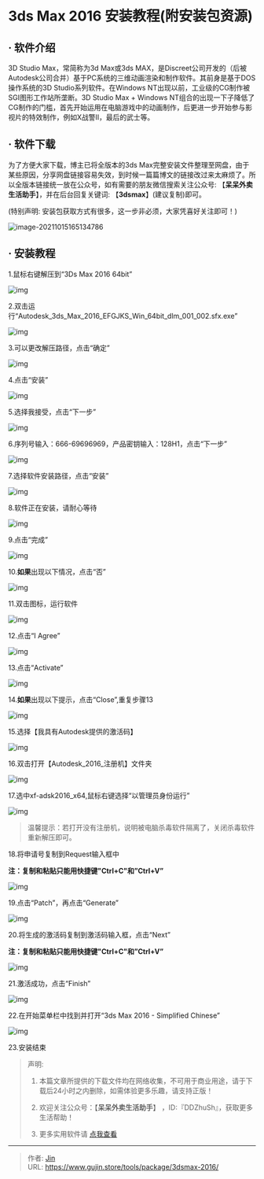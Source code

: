 # 3ds Max 2016 安装教程(附安装包资源)


## · 软件介绍
3D Studio Max，常简称为3d Max或3ds MAX，是Discreet公司开发的（后被Autodesk公司合并）基于PC系统的三维动画渲染和制作软件。其前身是基于DOS操作系统的3D Studio系列软件。在Windows NT出现以前，工业级的CG制作被SGI图形工作站所垄断。3D Studio Max + Windows NT组合的出现一下子降低了CG制作的门槛，首先开始运用在电脑游戏中的动画制作，后更进一步开始参与影视片的特效制作，例如X战警II，最后的武士等。


## · 软件下载
为了方便大家下载，博主已将全版本的3ds Max完整安装文件整理至网盘，由于某些原因，分享网盘链接容易失效，到时候一篇篇博文的链接改过来太麻烦了。所以全版本链接统一放在公众号，如有需要的朋友微信搜索关注公众号: 【**呆呆外卖生活助手**】，并在后台回复关键词: 【**3dsmax**】(建议复制)即可。

(特别声明: 安装包获取方式有很多，这一步非必须，大家凭喜好关注即可！)

![image-20211015165134786](https://img.gujin.store/img/image-20211015165134786.png)

## · 安装教程

1.鼠标右键解压到“3Ds Max 2016 64bit”

![img](https://img.gujin.store/img/v2-ed5ee8059268dc5276ec22d9006deb62_720w.png)

2.双击运行“Autodesk_3ds_Max_2016_EFGJKS_Win_64bit_dlm_001_002.sfx.exe”

![img](https://img.gujin.store/img/v2-f1fdbfde98e97676c4e6b5db396530a1_720w.png)

3.可以更改解压路径，点击“确定”

![img](https://img.gujin.store/img/v2-59b9c13ae2ff13baa1d6e32436bc7790_720w.png)

4.点击“安装”

![img](https://img.gujin.store/img/v2-28b95a0dd76467e11757c6048d847e99_720w.png)

5.选择我接受，点击“下一步”

![img](https://img.gujin.store/img/v2-242acaa2d22ed1a87604cd6ef35a46b7_720w.png)

6.序列号输入：666-69696969，产品密钥输入：128H1，点击“下一步”

![img](https://img.gujin.store/img/v2-b1788df732a24543e11acf278926a5e6_720w.png)

7.选择软件安装路径，点击“安装”

![img](https://img.gujin.store/img/v2-c85667703a5c1f4fcb48686802ade0b7_720w.png)

8.软件正在安装，请耐心等待

![img](https://img.gujin.store/img/v2-772f27dd048443bac1103794182c40cf_720w.png)

9.点击“完成”

![img](https://img.gujin.store/img/v2-d99fa2d3c1991eb243f2d1780d6a03d7_720w.png)

10.**如果**出现以下情况，点击“否”

![img](https://img.gujin.store/img/v2-0f9b045244aa0f6f6902458fee2805ab_720w.png)

11.双击图标，运行软件

![img](https://img.gujin.store/img/v2-b58abece949b172ec8fde5c3d78ed24e_720w.png)

12.点击“I Agree”

![img](https://img.gujin.store/img/v2-0b9fe87ec0d46b19e0196644e8a199cf_720w.png)

13.点击“Activate”

![img](https://img.gujin.store/img/v2-c46c4ae42d96b6ea810824270859bb1e_720w.png)

14.**如果**出现以下提示，点击“Close”,重复步骤13

![img](https://img.gujin.store/img/v2-fb9b5e32315b12a28d2a6eb7e0692626_720w.png)

15.选择【我具有Autodesk提供的激活码】

![img](https://img.gujin.store/img/v2-12125d7973a96b2c79aae1f86856f0ad_720w.png)

16.双击打开【Autodesk_2016_注册机】文件夹

![img](https://img.gujin.store/img/v2-f64d8d7d97c995e1520b261cfcc902ba_720w.png)



17.选中xf-adsk2016_x64,鼠标右键选择“以管理员身份运行”

![img](https://img.gujin.store/img/v2-a0d6e2cc0d8901ba7631291be6c869c4_720w.png)



> 温馨提示：若打开没有注册机，说明被电脑杀毒软件隔离了，关闭杀毒软件重新解压即可。

18.将申请号复制到Request输入框中

**注：复制和粘贴只能用快捷键"Ctrl+C"和”Ctrl+V”**

![img](https://img.gujin.store/img/v2-8d19dfe669048c7f3e33aca492506593_720w.png)

19.点击“Patch”，再点击“Generate”

![img](https://img.gujin.store/img/v2-da9e1c38ca49ab1391646a8ee0d6443b_720w.png)

20.将生成的激活码复制到激活码输入框，点击“Next”

**注：复制和粘贴只能用快捷键"Ctrl+C"和”Ctrl+V”**

![img](https://img.gujin.store/img/v2-9fba0ea3057b3c781dea8ae63a9c1d3a_720w.png)

21.激活成功，点击“Finish”

![img](https://img.gujin.store/img/v2-9b53ef87f08e032f0dd4740f48f110d7_720w.png)

22.在开始菜单栏中找到并打开“3ds Max 2016 - Simplified Chinese”

![img](https://img.gujin.store/img/v2-465574774090c44824670231539177be_720w.png)

23.安装结束




> 声明: 
>
> 1. 本篇文章所提供的下载文件均在网络收集，不可用于商业用途，请于下载后24小时之内删除，如需体验更多乐趣，请支持正版！
>
> 2. 欢迎关注公众号：【**呆呆外卖生活助手**】 ，ID:『DDZhuSh』，获取更多生活帮助！
>
> 3. 更多实用软件请  [点我查看](/tools)

---

> 作者: [Jin](https://img.gujin.store/img/favicon.ico)  
> URL: https://www.gujin.store/tools/package/3dsmax-2016/  


